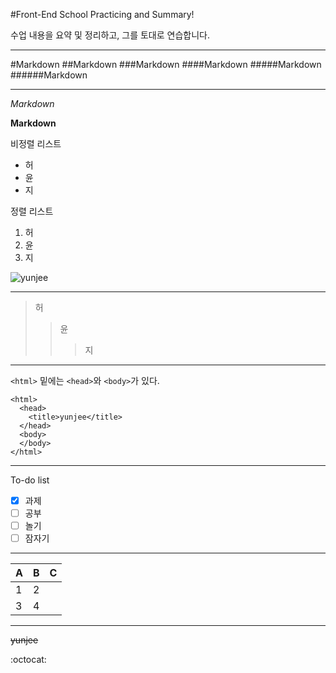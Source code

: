 

#Front-End School Practicing and Summary!


수업 내용을 요약 및 정리하고, 그를 토대로 연습합니다.

------


#Markdown
##Markdown
###Markdown
####Markdown
#####Markdown
######Markdown

-----

*Markdown*

**Markdown**

비정렬 리스트

* 허
* 윤
* 지

정렬 리스트

1. 허
2. 윤
3. 지


![yunjee](http://assets-cdn.github.com/images/modules/logos_page/Octocat.png)

-----

> 허
>> 윤
>>> 지

-----

`<html>` 밑에는 `<head>`와 `<body>`가 있다.

```
<html>
  <head>
    <title>yunjee</title>
  </head>
  <body>
  </body>
</html>
```

-----

To-do list
- [x] 과제
- [ ] 공부
- [ ] 놀기
- [ ] 잠자기

----

A | B | C
--- | --- | ---
1 | 2
3 | 4

----

~~yunjee~~

:octocat:
